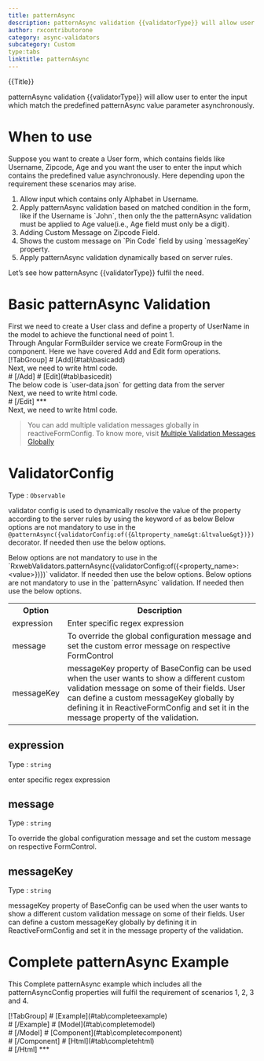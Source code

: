 ```yaml
---
title: patternAsync 
description: patternAsync validation {{validatorType}} will allow user to enter the input which match the predefined patternAsync value parameter.
author: rxcontributorone
category: async-validators
subcategory: Custom
type:tabs
linktitle: patternAsync
---
```


<div class="title-bar top_title"><p>{{Title}}</p></div> <div class="title-bar"><p>patternAsync validation {{validatorType}} will allow user to enter the input which match the predefined patternAsync value parameter asynchronously.</p></div>

# When to use
Suppose you want to create a User form, which contains fields like Username, Zipcode, Age and you want the user to enter the input which contains the predefined value asynchronously. Here depending upon the requirement these scenarios may arise.
<ol class='showHideElement'>
<li>Allow input which contains only Alphabet in Username.</li>
<li>Apply patternAsync validation based on matched condition in the form, like if the Username is `John`, then only the the patternAsync validation must be applied to Age value(i.e., Age field must only be a digit).</li>
<li>Adding Custom Message on Zipcode Field.</li>
<li>Shows the custom message on `Pin Code` field by using `messageKey` property.</li>
<data-scope scope="['decorator','validator']">
<li>Apply patternAsync validation dynamically based on server rules.</li>
</data-scope>
</ol>
Let’s see how patternAsync {{validatorType}} fulfil the need.

# Basic patternAsync Validation

<data-scope scope="['decorator','template-driven-directives','template-driven-decorators']">
First we need to create a User class and define a property of UserName in the model to achieve the functional need of point 1.
<div component="app-code" key="patternAsync-add-model"></div> 
</data-scope>
Through Angular FormBuilder service we create FormGroup in the component.
Here we have covered Add and Edit form operations. 

<data-scope scope="['decorator']">
<div component="app-tabs" key="basic-operations"></div>
[!TabGroup]
# [Add](#tab\basicadd)
<div component="app-code" key="patternAsync-add-component"></div> 
Next, we need to write html code.
<div component="app-code" key="patternAsync-add-html"></div> 
<div component="app-example-runner" ref-component="app-patternAsync-add"></div>
# [/Add]
# [Edit](#tab\basicedit)
<div component="app-code" key="patternAsync-edit-component"></div> 
The below code is `user-data.json` for getting data from the server
<div component="app-code" key="patternAsync-edit-json"></div> 
Next, we need to write html code.
<div component="app-code" key="patternAsync-edit-html"></div> 
<div component="app-example-runner" ref-component="app-patternAsync-edit"></div>
# [/Edit]
***
</data-scope>

<data-scope scope="['validator','template-driven-directives','template-driven-decorators']">
<div component="app-code" key="patternAsync-add-component"></div> 
Next, we need to write html code.
<div component="app-code" key="patternAsync-add-html"></div> 
<div component="app-example-runner" ref-component="app-patternAsync-add"></div>
</data-scope>

> You can add multiple validation messages globally in reactiveFormConfig. To know more, visit <a class="redirect-link" href="/api/reactive-form-config#passwordvalidationMessage">Multiple Validation Messages Globally</a> 

# ValidatorConfig
Type : `Observable`

validator config is used to dynamically resolve the value of the property according to the server rules by using the keyword `of` as below 
<data-scope scope="['decorator']">
Below options are not mandatory to use in the `@patternAsync({validatorConfig:of({&ltproperty_name&gt:&ltvalue&gt})})` decorator. If needed then use the below options.
</data-scope>

<data-scope scope="['validator']">
Below options are not mandatory to use in the `RxwebValidators.patternAsync({validatorConfig:of({&ltproperty_name&gt:&ltvalue&gt})})` validator. If needed then use the below options.
</data-scope>

<data-scope scope="['template-driven-directives','template-driven-decorators']">
Below options are not mandatory to use in the `patternAsync` validation. If needed then use the below options.
</data-scope>

<table class="table table-bordered table-striped showHideElement">
<tr><th>Option</th><th>Description</th></tr>
<tr><td><a (click)='scrollTo("#expression")' title="expression">expression</a></td><td>Enter specific regex expression </td></tr>
<tr><td><a (click)='scrollTo("#message")' title="message">message</a></td><td>To override the global configuration message and set the custom error message on respective FormControl</td></tr>
<tr><td><a (click)='scrollTo("#messageKey")' title="messageKey">messageKey</a></td><td>messageKey property of BaseConfig can be used when the user wants to show a different custom validation message on some of their fields. User can define a custom messageKey globally by defining it in ReactiveFormConfig and set it in the message property of the validation.</td></tr>
</table>


## expression 
Type :  `string` 

enter specific regex expression

<div component="app-code" key="patternAsync-expressionExample-model"></div> 
<div component="app-example-runner" ref-component="app-patternAsync-expression" title="patternAsync {{validatorType}} with expression" key="expression"></div>

## message 
Type :  `string` 

To override the global configuration message and set the custom message on respective FormControl.

<div component="app-code" key="patternAsync-messageExample-model"></div> 
<div component="app-example-runner" ref-component="app-patternAsync-message" title="patternAsync {{validatorType}} with message" key="message"></div>

## messageKey
Type : `string`

messageKey property of BaseConfig can be used when the user wants to show a different custom validation message on some of their fields. User can define a custom messageKey globally by defining it in ReactiveFormConfig and set it in the message property of the validation.

<div component="app-code" key="patternAsync-messageKeyExample-model"></div> 
<div component="app-example-runner" ref-component="app-patternAsync-messageKey" title="patternAsync {{validatorType}} with messageKey" key="messageKey"></div>

# Complete patternAsync Example

This Complete patternAsync example which includes all the patternAsyncConfig properties will fulfil the requirement of scenarios 1, 2, 3 and 4.

<div component="app-tabs" key="complete"></div>
[!TabGroup]
# [Example](#tab\completeexample)
<div component="app-example-runner" ref-component="app-patternAsync-complete"></div>
# [/Example]
<data-scope scope="['decorator','template-driven-directives','template-driven-decorators']">
# [Model](#tab\completemodel)
<div component="app-code" key="patternAsync-complete-model"></div> 
# [/Model]
</data-scope>
# [Component](#tab\completecomponent)
<div component="app-code" key="patternAsync-complete-component"></div> 
# [/Component]
# [Html](#tab\completehtml)
<div component="app-code" key="patternAsync-complete-html"></div> 
# [/Html]
***



